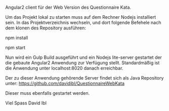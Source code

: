 Angular2 client für der Web Version des Questionnaire Kata.

Um das Projekt lokal zu starten muss auf dem Rechner Nodejs installiert sein.
In das Projektverzeichnis wechseln, und dort folgende Befehele nach dem klonen des
Repository ausführen:

npm install

npm start

Nun wird ein Gulp Build ausgeführt und ein Nodejs lite-server gestartet der die
gebaute Angular2 Anwendung zur Verfügung stellt.
Standardmäßig ist die Anwendung unter localhost:8020 danach erreichbar.

Der zu dieser Anwendung gehörende Server findet sich als Java Repository unter:
https://github.com/davidibl/QuestionnaireWebKata

Dieser muss ebenfalls gestartet werden.   

Viel Spass
David Ibl
